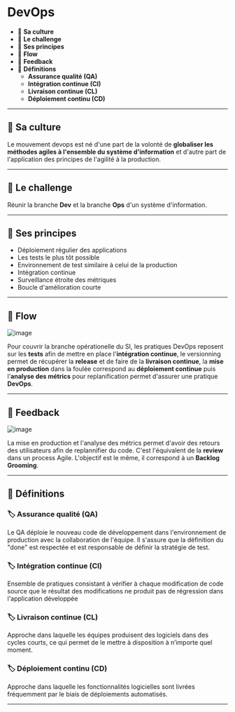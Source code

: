 # DevOps

* 🔖 **Sa culture**
* 🔖 **Le challenge**
* 🔖 **Ses principes**
* 🔖 **Flow**
* 🔖 **Feedback**
* 🔖 **Définitions**
    * **Assurance qualité (QA)**
    * **Intégration continue (CI)**
    * **Livraison continue (CL)**
    * **Déploiement continu (CD)**

___

## 📑 Sa culture

Le mouvement devops est né d'une part de la volonté de **globaliser les méthodes agiles à l'ensemble du système d'information** et d'autre part de l'application des principes de l'agilité à la production. 

___

## 📑 Le challenge

Réunir la branche **Dev** et la branche **Ops** d'un système d'information.

___

## 📑 Ses principes

* Déploiement régulier des applications
* Les tests le plus tôt possible
* Environnement de test similaire à celui de la production
* Intégration continue
* Surveillance étroite des métriques
* Boucle d'amélioration courte

___

## 📑 Flow

![image](https://raw.githubusercontent.com/POEC-20-05/DVO-OUT/master/wiki/resources/01/01-Flux.jpg)

Pour couvrir la branche opérationelle du SI, les pratiques DevOps reposent sur les **tests** afin de mettre en place l'**intégration continue**, le versionning permet de récupérer la **release** et de faire de la **livraison continue**, la **mise en production** dans la foulée correspond au **déploiement continue** puis l'**analyse des métrics** pour replanification permet d'assurer une pratique **DevOps**.

___

## 📑 Feedback

![image](https://raw.githubusercontent.com/POEC-20-05/DVO-OUT/master/wiki/resources/01/02-FeedBack.jpg)

La mise en production et l'analyse des métrics permet d'avoir des retours des utilisateurs afin de replannifier du code. C'est l'équivalent de la **review** dans un process Agile. L'objectif est le même, il correspond à un **Backlog Grooming**.
___

## 📑 Définitions

### 🏷️ **Assurance qualité (QA)**

Le QA déploie le nouveau code de développement dans l'environnement de production avec la collaboration de l'équipe. Il s'assure que la définition du "done" est respectée et est responsable de définir la stratégie de test.

### 🏷️ **Intégration continue (CI)**

Ensemble de pratiques consistant à vérifier à chaque modification de code source que le résultat des modifications ne produit pas de régression dans l'application développée

### 🏷️ **Livraison continue (CL)**

Approche dans laquelle les équipes produisent des logiciels dans des cycles courts, ce qui permet de le mettre à disposition à n’importe quel moment.

### 🏷️ **Déploiement continu (CD)**

Approche dans laquelle les fonctionnalités logicielles sont livrées fréquemment par le biais de déploiements automatisés.

___